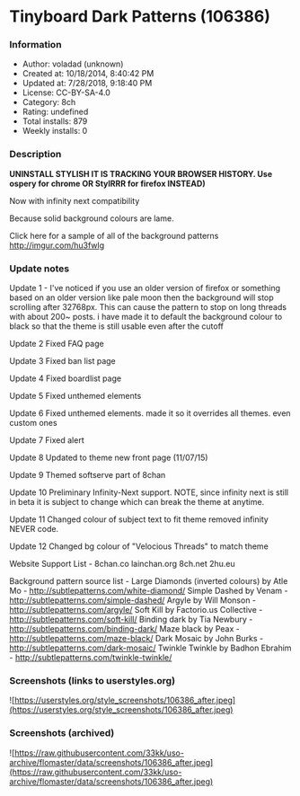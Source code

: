 # Tinyboard Dark Patterns (106386)

### Information
- Author: voladad (unknown)
- Created at: 10/18/2014, 8:40:42 PM
- Updated at: 7/28/2018, 9:18:40 PM
- License: CC-BY-SA-4.0
- Category: 8ch
- Rating: undefined
- Total installs: 879
- Weekly installs: 0


### Description
**UNINSTALL STYLISH IT IS TRACKING YOUR BROWSER HISTORY. Use ospery for chrome OR StylRRR for firefox INSTEAD)**




Now with infinity next compatibility

Because solid background colours are lame.

Click here for a sample of all of the background patterns
http://imgur.com/hu3fwlg

### Update notes
Update 1 -
I've noticed if you use an older version of firefox or something based on an older version like pale moon then the background will stop scrolling after 32768px. This can cause the pattern to stop on long threads with about 200~ posts. i have made it to default the background colour to black so that the theme is still usable even after the cutoff

Update 2
Fixed FAQ page

Update 3
Fixed ban list page

Update 4
Fixed boardlist page

Update 5
Fixed unthemed elements 

Update 6
Fixed unthemed elements. made it so it overrides all themes. even custom ones

Update 7
Fixed alert

Update 8
Updated to theme new front page (11/07/15)

Update 9
Themed softserve part of 8chan

Update 10
Preliminary Infinity-Next support. NOTE, since infinity next is still in beta it is subject to change which can break the theme at anytime.

Update 11
Changed colour of subject text to fit theme
removed infinity NEVER code.

Update 12
Changed bg colour of "Velocious Threads" to match theme

Website Support List -
8chan.co
lainchan.org
8ch.net
2hu.eu

Background pattern source list -
Large Diamonds (inverted colours) by Atle Mo - http://subtlepatterns.com/white-diamond/
Simple  Dashed by Venam - http://subtlepatterns.com/simple-dashed/
Argyle by Will Monson - http://subtlepatterns.com/argyle/
Soft Kill by Factorio.us Collective - http://subtlepatterns.com/soft-kill/
Binding dark by Tia Newbury - http://subtlepatterns.com/binding-dark/
Maze black by Peax - http://subtlepatterns.com/maze-black/
Dark Mosaic by John Burks - http://subtlepatterns.com/dark-mosaic/
Twinkle Twinkle by Badhon Ebrahim - http://subtlepatterns.com/twinkle-twinkle/

### Screenshots (links to userstyles.org)
![https://userstyles.org/style_screenshots/106386_after.jpeg](https://userstyles.org/style_screenshots/106386_after.jpeg)


### Screenshots (archived)
![https://raw.githubusercontent.com/33kk/uso-archive/flomaster/data/screenshots/106386_after.jpeg](https://raw.githubusercontent.com/33kk/uso-archive/flomaster/data/screenshots/106386_after.jpeg)
